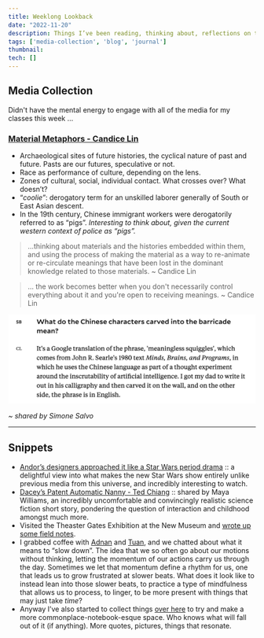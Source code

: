 ```yaml
---
title: Weeklong Lookback
date: "2022-11-20"
description: Things I’ve been reading, thinking about, reflections on the week.
tags: ['media-collection', 'blog', 'journal']
thumbnail:
tech: []
---
```

## Media Collection
Didn't have the mental energy to engage with all of the media for my classes this week ...

### [Material Metaphors - Candice Lin](https://ocula.com/magazine/conversations/candice-lin-material-metaphors/)

- Archaeological sites of future histories, the cyclical nature of past and future. Pasts are our futures, speculative or not.
- Race as performance of culture, depending on the lens.
- Zones of cultural, social, individual contact. What crosses over? What doesn’t?
- “*coolie”*: derogatory term for an unskilled laborer generally of South or East Asian descent.
- In the 19th century, Chinese immigrant workers were derogatorily referred to as “pigs”.  *Interesting to think about, given the current western context of  police as “pigs”.*

> …thinking about materials and the histories embedded within them, and using the process of making the material as a way to re-animate or re-circulate meanings that have been lost in the dominant knowledge related to those materials. ~ Candice Lin
>

> … the work becomes better when you don't necessarily control everything about it and you're open to receiving meanings. ~ Candice Lin
>

![Screen Shot 2022-11-16 at 12.11.01 AM.png](./Screen_Shot_2022-11-16_at_12.11.01_AM.png)

*~ shared by Simone Salvo*

---

## Snippets

- [Andor’s designers approached it like a Star Wars period drama](https://www.theverge.com/23445550/star-wars-andor-production-costume-design-interview) ::  a delightful view into what makes the new Star Wars show entirely unlike previous media from this universe, and incredibly interesting to watch.
- [Dacey’s Patent Automatic Nanny - Ted Chiang](https://en.wikipedia.org/wiki/Dacey%27s_Patent_Automatic_Nanny) :: shared by Maya Williams, an incredibly uncomfortable and convincingly realistic science fiction short story, pondering the question of interaction and childhood amongst much more.
- Visited the Theaster Gates Exhibition at the New Museum and [wrote up some field notes](https://www.leiac.me/2022/2022-11-20_theaster-gates-fn/).
- I grabbed coffee with [Adnan](https://adnanaga.com) and [Tuan](https://tuan-h.com), and we chatted about what it means to “slow down”. The idea that we so often go about our motions without thinking, letting the momentum of our actions carry us through the day. Sometimes we let that momentum define a rhythm for us, one that leads us to grow frustrated at slower beats.  What does it look like to instead lean into those slower beats, to practice a type of mindfulness that allows us to process, to linger, to be more present with things that may just take *time*?
- Anyway I’ve also started to collect things [over here](https://lsc-collection.tumblr.com) to try and make a more commonplace-notebook-esque space. Who knows what will fall out of it (if anything).  More quotes, pictures, things that resonate.
